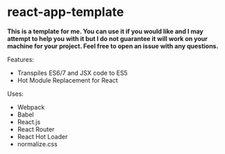 # react-app-template

**This is a template for me. You can use it if you would like and I may attempt to help you with it but I do not guarantee it will work on your machine for your project. Feel free to open an issue with any questions.**

Features:
* Transpiles ES6/7 and JSX code to ES5
* Hot Module Replacement for React

Uses:
* Webpack
* Babel
* React.js
* React Router
* React Hot Loader
* normalize.css
